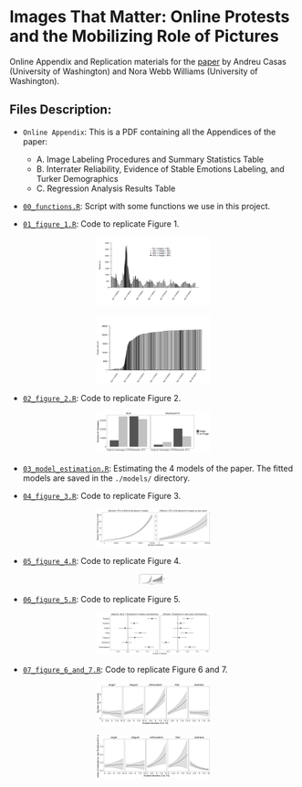 # Images That Matter: Online Protests and the Mobilizing Role of Pictures
Online Appendix and Replication materials for the [paper](http://andreucasas.com/casas_webb_williams_Images_That_Matter_25April2017.pdf) by Andreu Casas (University of Washington) and Nora Webb Williams (University of Washington).

## Files Description:
- `Online Appendix`: This is a PDF containing all the Appendices of the paper:
  - A. Image Labeling Procedures and Summary Statistics Table
  - B. Interrater Reliability, Evidence of Stable Emotions Labeling, and Turker Demographics
  - C. Regression Analysis Results Table
  
- [`00_functions.R`](https://github.com/CasAndreu/Images_That_Matter/blob/master/code/00_functions.R): Script with some functions we use in this project.
  
- [`01_figure_1.R`](https://github.com/CasAndreu/Images_That_Matter/blob/master/code/01_figure_1.R): Code to replicate Figure 1.

<p align="center">
  <img src="images_png/figure_1a.png" style="width: 200px;"/>
</p>
<p align="center">
  <img src="images_png/figure_1b.png" style="width: 200px;"/>
</p>

- [`02_figure_2.R`](https://github.com/CasAndreu/Images_That_Matter/blob/master/code/02_figure_2.R): Code to replicate Figure 2.

<p align="center">
  <img src="images_png/figure_2.png" style="width: 200px;"/>
</p>

- [`03_model_estimation.R`](https://github.com/CasAndreu/Images_That_Matter/blob/master/code/03_model_estimation.R): Estimating the 4 models of the paper. The fitted models are saved in the `./models/` directory.

- [`04_figure_3.R`](https://github.com/CasAndreu/Images_That_Matter/blob/master/code/04_figure_3.R): Code to replicate Figure 3.

<p align="center">
  <img src="images_png/figure_3.png" style="width: 200px;"/>
</p>

- [`05_figure_4.R`](https://github.com/CasAndreu/Images_That_Matter/blob/master/code/05_figure_4.R): Code to replicate Figure 4.

<p align="center">
  <img src="images_png/figure_4.png" style="width: 50px;"/>
</p>

- [`06_figure_5.R`](https://github.com/CasAndreu/Images_That_Matter/blob/master/code/06_figure_5.R): Code to replicate Figure 5.

<p align="center">
  <img src="images_png/figure_5.png" style="width: 200px;"/>
</p>

- [`07_figure_6_and_7.R`](https://github.com/CasAndreu/Images_That_Matter/blob/master/code/07_figure_6_and_7.R): Code to replicate Figure 6 and 7.

<p align="center">
  <img src="images_png/figure_6.png" style="width: 200px;"/>
</p>

<p align="center">
  <img src="images_png/figure_7.png" style="width: 200px;"/>
</p>
